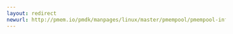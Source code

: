 ```yaml
---
layout: redirect
newurl: http://pmem.io/pmdk/manpages/linux/master/pmempool/pmempool-info.1.html
---
```

